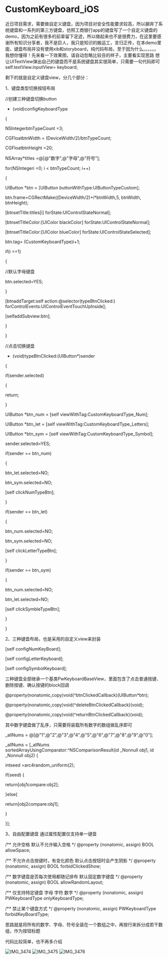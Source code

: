 # CustomKeyboard_iOS
近日项目需求，需要做自定义键盘，因为项目对安全性能要求较高，所以摒弃了系统键盘和一系列的第三方键盘，仿照工商银行app的键盘写了一个自定义键盘的demo，因为之前有很多的前辈留下足迹，所以做起来也不是很费力，在这里要感谢所有知识分享者，我不是巨人，我只是知识的搬运工，言归正传，在本demo里面，键盘布局并没有使用xib和storyboard，纯代码布局，至于因为什么。。。。。。我想你懂得！先来看一下效果图，请自动忽略比较丑的样子，主要看实现思路
想让UITextView弹出自己的键盘而不是系统键盘其实很简单，只需要一句代码即可
self.textView.inputView= keyboard;

剩下的就是自定义键盘view，分几个部分：

1、键盘类型切换按钮布局

//创建三种键盘切换button

- (void)configKeyboardType

{

NSIntegerbtnTypeCount =3;

CGFloatbtnWidth = (DeviceWidth/2)/btnTypeCount;

CGFloatbtnHeight =20;

NSArray*titles =@[@"数字",@"字母",@"符号"];

for(NSIntegeri =0; i < btnTypeCount; i++)

{

UIButton *btn = [UIButton buttonWithType:UIButtonTypeCustom];

btn.frame=CGRectMake((DeviceWidth/2)+i*btnWidth,5, btnWidth, btnHeight);

[btnsetTitle:titles[i] forState:UIControlStateNormal];

[btnsetTitleColor:[UIColor blackColor] forState:UIControlStateNormal];

[btnsetTitleColor:[UIColor blueColor] forState:UIControlStateSelected];

btn.tag= (CustomKeyboardType)i+1;

if(i ==1)

{

//默认字母键盘

btn.selected=YES;

}

[btnaddTarget:self action:@selector(typeBtnClicked:) forControlEvents:UIControlEventTouchUpInside];

[selfaddSubview:btn];

}

}

//点击切换键盘

- (void)typeBtnClicked:(UIButton*)sender

{

if(sender.selected)

{

return;

}

UIButton *btn_num = [self viewWithTag:CustomKeyboardType_Num];

UIButton *btn_let = [self viewWithTag:CustomKeyboardType_Letters];

UIButton *btn_sym = [self viewWithTag:CustomKeyboardType_Symbol];

sender.selected=YES;

if(sender == btn_num)

{

btn_let.selected=NO;

btn_sym.selected=NO;

[self clickNumTypeBtn];

}

if(sender == btn_let)

{

btn_num.selected=NO;

btn_sym.selected=NO;

[self clickLetterTypeBtn];

}

if(sender == btn_sym)

{

btn_num.selected=NO;

btn_let.selected=NO;

[self clickSymbleTypeBtn];

}

}

2、三种键盘布局，也是采用的自定义view来封装

[self configNumKeyBoard];

[self configLetterKeyboard];

[self configSymbolKeyboard];

三种键盘全部继承一个基类PwKeyboardBaseView，里面包含了点击普通按键、删除按键、确认按键的block回调

@property(nonatomic,copy)void(^btnClickedCallback)(UIButton*btn);

@property(nonatomic,copy)void(^deleteBtnClickedCallback)(void);

@property(nonatomic,copy)void(^returnBtnClickedCallback)(void);

其中数字键盘做了乱序，只需要将装载所有数字的数组做乱序即可

_allNums = @[@"1",@"2",@"3",@"4",@"5",@"6",@"7",@"8",@"9",@"0"];

_allNums = [_allNums sortedArrayUsingComparator:^NSComparisonResult(id  _Nonnull obj1, id  _Nonnull obj2) {

intseed =arc4random_uniform(2);

if(seed) {

return[obj1compare:obj2];

}else{

return[obj2compare:obj1];

}

}];

3、自由配置键盘
通过属性配置仅支持单一键盘

/**
 允许空格  默认不允许输入空格
 */
@property (nonatomic, assign) BOOL allowSpace;

/**
 不允许点击按键时，有变化颜色 默认点击按钮时会产生阴影
 */
@property (nonatomic, assign) BOOL forbidClickedShow;

/**
 数字键盘是否每次使用都随记排布   默认固定数字键盘
 */
@property (nonatomic, assign) BOOL allowRandomLayout;

/**
 仅支持特定键盘  字母  字符  数字
 */
@property (nonatomic, assign) PWKeyboardType onlyKeyboardType;

/**
 禁止某个键盘方式
 */
@property (nonatomic, assign) PWKeyboardType forbidKeyBoardType;



思路就是将所有的数字、字母、符号全装在一个数组之中，再按行来拆分成若干数组，作为按钮标题

代码比较简单，也不再多介绍

![IMG_3474](https://user-images.githubusercontent.com/9973605/128494293-98a4482a-e98f-40bf-a986-18d7db549d91.jpg)
![IMG_3475](https://user-images.githubusercontent.com/9973605/128494298-e1899533-8536-4629-9112-99761404342e.jpg)
![IMG_3476](https://user-images.githubusercontent.com/9973605/128494300-dccd5ee3-b74f-4746-b793-336a9cb9ea72.jpg)


